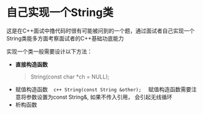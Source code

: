 # 自己实现一个String类

这是在C++面试中撸代码时很有可能被问到的一个题，通过面试者自己实现一个String类能多方面考察面试者的C++基础功底能力

实现一个类一般需要设计以下方法：
* **直接构造函数**
  > String(const char *ch = NULL);
* 赋值构造函数
  ``` c++
  String(const String &other);
  ```
赋值构造函数需要注意将参数设置为const String&, 如果不传入引用， 会引起无线循环
* 析构函数
